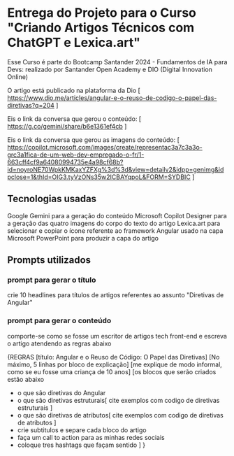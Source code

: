 # Entrega do Projeto para o Curso "Criando Artigos Técnicos com ChatGPT e Lexica.art"
Esse Curso é parte do Bootcamp Santander 2024 - Fundamentos de IA para Devs: realizado por Santander Open Academy e DIO (Digital Innovation Online)

O artigo está publicado na plataforma da Dio [ https://www.dio.me/articles/angular-e-o-reuso-de-codigo-o-papel-das-diretivas?q=204 ]

Eis o link da conversa que gerou o conteúdo: [ https://g.co/gemini/share/b6e1361ef4cb ]

Eis o link da conversa que gerou as imagens do conteúdo: [ https://copilot.microsoft.com/images/create/representac3a7c3a3o-grc3a1fica-de-um-web-dev-empregado-o-fr/1-663cff4cf9a64080994735e4a98cf68b?id=noyroNE70WpkKMKaxYZFXg%3d%3d&view=detailv2&idpp=genimg&idpclose=1&thId=OIG3.tyVzONs35w2ICBAYqpoL&FORM=SYDBIC ]

## Tecnologias usadas
Google Gemini para a geração do conteúdo
Microsoft Copilot Designer para a geração das quatro imagens do corpo do texto do artigo
Lexica.art para selecionar e copiar o ícone referente ao framework Angular usado na capa
Microsoft PowerPoint para produzir a capa do artigo

## Prompts utilizados

### prompt para gerar o título
crie 10 headlines para títulos de artigos referentes ao assunto "Diretivas de Angular"

### prompt para gerar o conteúdo
comporte-se como se fosse um escritor de artigos tech front-end e escreva o artigo atendendo as regras abaixo

{REGRAS
[título: Angular e o Reuso de Código: O Papel das Diretivas]
[No máximo, 5 linhas por bloco de explicação]
[me explique de modo informal, como se eu fosse uma criança de 10 anos]
[os blocos que serão criados estão abaixo
- o que são diretivas do Angular
- o que são diretivas estruturais[
    cite exemplos com codigo de diretivas estruturais
]
- o que são diretivas de atributos[
    cite exemplos com codigo de diretivas de atributos
]
- crie subtitulos e separe cada bloco do artigo
- faça um call to action para as minhas redes sociais
- coloque tres hashtags que façam sentido
]
}